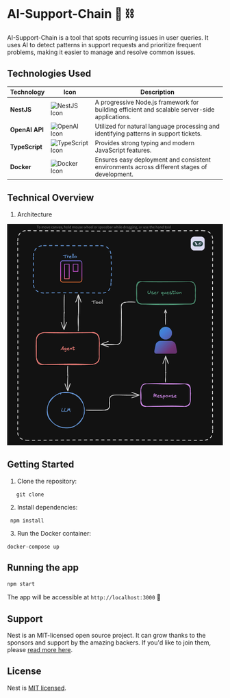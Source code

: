 # AI-Support-Chain 🤖 ⛓️

AI-Support-Chain is a tool that spots recurring issues in user queries. It uses AI to detect patterns in support requests and prioritize frequent problems, making it easier to manage and resolve common issues.

## Technologies Used

| Technology    | Icon                                                                                          | Description                                                                                             |
| ------------- | --------------------------------------------------------------------------------------------- | ------------------------------------------------------------------------------------------------------- |
| **NestJS**    | <img src="https://nestjs.com/img/logo-small.svg" alt="NestJS Icon" width="40"/>                | A progressive Node.js framework for building efficient and scalable server-side applications.            |
| **OpenAI API**| <img src="https://upload.wikimedia.org/wikipedia/commons/4/4d/OpenAI_Logo.svg" alt="OpenAI Icon" width="40">            | Utilized for natural language processing and identifying patterns in support tickets.                    |
| **TypeScript**| <img src="https://cdn.jsdelivr.net/gh/devicons/devicon/icons/typescript/typescript-original.svg" alt="TypeScript Icon" width="40"/> | Provides strong typing and modern JavaScript features.                                                   |
| **Docker**    | <img src="https://cdn.jsdelivr.net/gh/devicons/devicon/icons/docker/docker-original.svg" alt="Docker Icon" width="40"/>   | Ensures easy deployment and consistent environments across different stages of development.              |

## Technical Overview

1. Architecture

<img src="docs/architecture.png">

## Getting Started

1. Clone the repository:

```
   git clone 
```

2. Install dependencies:

```
 npm install
```

3. Run the Docker container:
  
  ```
  docker-compose up
  ```

## Running the app

```bash
npm start
```

The app will be accessible at `http://localhost:3000` 🚀 

## Support

Nest is an MIT-licensed open source project. It can grow thanks to the sponsors and support by the amazing backers. If you'd like to join them, please [read more here](https://docs.nestjs.com/support).

## License

Nest is [MIT licensed](LICENSE).
